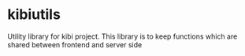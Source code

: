 # kibiutils
Utility library for kibi project. This library is to keep functions which are shared between frontend and server side
